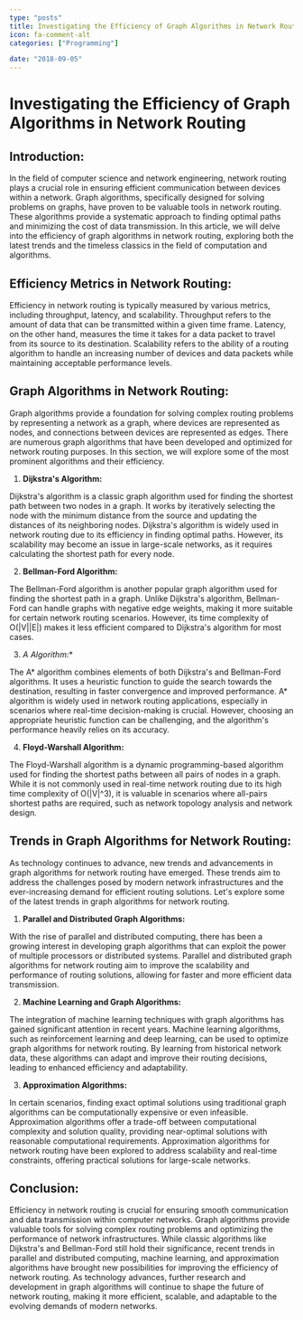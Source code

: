 ```yaml
---
type: "posts"
title: Investigating the Efficiency of Graph Algorithms in Network Routing
icon: fa-comment-alt
categories: ["Programming"]

date: "2018-09-05"
---
```




# Investigating the Efficiency of Graph Algorithms in Network Routing

## Introduction:

In the field of computer science and network engineering, network routing plays a crucial role in ensuring efficient communication between devices within a network. Graph algorithms, specifically designed for solving problems on graphs, have proven to be valuable tools in network routing. These algorithms provide a systematic approach to finding optimal paths and minimizing the cost of data transmission. In this article, we will delve into the efficiency of graph algorithms in network routing, exploring both the latest trends and the timeless classics in the field of computation and algorithms.

## Efficiency Metrics in Network Routing:

Efficiency in network routing is typically measured by various metrics, including throughput, latency, and scalability. Throughput refers to the amount of data that can be transmitted within a given time frame. Latency, on the other hand, measures the time it takes for a data packet to travel from its source to its destination. Scalability refers to the ability of a routing algorithm to handle an increasing number of devices and data packets while maintaining acceptable performance levels.

## Graph Algorithms in Network Routing:

Graph algorithms provide a foundation for solving complex routing problems by representing a network as a graph, where devices are represented as nodes, and connections between devices are represented as edges. There are numerous graph algorithms that have been developed and optimized for network routing purposes. In this section, we will explore some of the most prominent algorithms and their efficiency.

1. **Dijkstra's Algorithm:**

Dijkstra's algorithm is a classic graph algorithm used for finding the shortest path between two nodes in a graph. It works by iteratively selecting the node with the minimum distance from the source and updating the distances of its neighboring nodes. Dijkstra's algorithm is widely used in network routing due to its efficiency in finding optimal paths. However, its scalability may become an issue in large-scale networks, as it requires calculating the shortest path for every node.

2. **Bellman-Ford Algorithm:**

The Bellman-Ford algorithm is another popular graph algorithm used for finding the shortest path in a graph. Unlike Dijkstra's algorithm, Bellman-Ford can handle graphs with negative edge weights, making it more suitable for certain network routing scenarios. However, its time complexity of O(|V||E|) makes it less efficient compared to Dijkstra's algorithm for most cases.

3. **A* Algorithm:**

The A* algorithm combines elements of both Dijkstra's and Bellman-Ford algorithms. It uses a heuristic function to guide the search towards the destination, resulting in faster convergence and improved performance. A* algorithm is widely used in network routing applications, especially in scenarios where real-time decision-making is crucial. However, choosing an appropriate heuristic function can be challenging, and the algorithm's performance heavily relies on its accuracy.

4. **Floyd-Warshall Algorithm:**

The Floyd-Warshall algorithm is a dynamic programming-based algorithm used for finding the shortest paths between all pairs of nodes in a graph. While it is not commonly used in real-time network routing due to its high time complexity of O(|V|^3), it is valuable in scenarios where all-pairs shortest paths are required, such as network topology analysis and network design.

## Trends in Graph Algorithms for Network Routing:

As technology continues to advance, new trends and advancements in graph algorithms for network routing have emerged. These trends aim to address the challenges posed by modern network infrastructures and the ever-increasing demand for efficient routing solutions. Let's explore some of the latest trends in graph algorithms for network routing.

1. **Parallel and Distributed Graph Algorithms:**

With the rise of parallel and distributed computing, there has been a growing interest in developing graph algorithms that can exploit the power of multiple processors or distributed systems. Parallel and distributed graph algorithms for network routing aim to improve the scalability and performance of routing solutions, allowing for faster and more efficient data transmission.

2. **Machine Learning and Graph Algorithms:**

The integration of machine learning techniques with graph algorithms has gained significant attention in recent years. Machine learning algorithms, such as reinforcement learning and deep learning, can be used to optimize graph algorithms for network routing. By learning from historical network data, these algorithms can adapt and improve their routing decisions, leading to enhanced efficiency and adaptability.

3. **Approximation Algorithms:**

In certain scenarios, finding exact optimal solutions using traditional graph algorithms can be computationally expensive or even infeasible. Approximation algorithms offer a trade-off between computational complexity and solution quality, providing near-optimal solutions with reasonable computational requirements. Approximation algorithms for network routing have been explored to address scalability and real-time constraints, offering practical solutions for large-scale networks.

## Conclusion:

Efficiency in network routing is crucial for ensuring smooth communication and data transmission within computer networks. Graph algorithms provide valuable tools for solving complex routing problems and optimizing the performance of network infrastructures. While classic algorithms like Dijkstra's and Bellman-Ford still hold their significance, recent trends in parallel and distributed computing, machine learning, and approximation algorithms have brought new possibilities for improving the efficiency of network routing. As technology advances, further research and development in graph algorithms will continue to shape the future of network routing, making it more efficient, scalable, and adaptable to the evolving demands of modern networks.